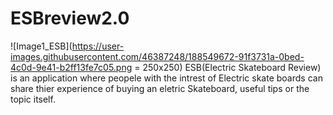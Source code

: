 # ESBreview2.0

![Image1_ESB](https://user-images.githubusercontent.com/46387248/188549672-91f3731a-0bed-4c0d-9e41-b2ff13fe7c05.png = 250x250)
ESB(Electric Skateboard Review) is an application where peopele with the intrest of Electric skate boards can share thier experience of buying an eletric Skateboard, useful tips or the topic itself.

